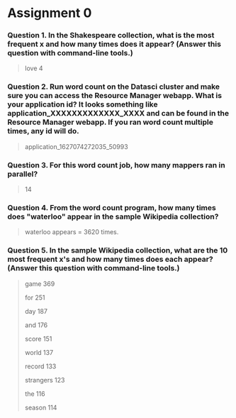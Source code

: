 # Assignment 0


### Question 1. In the Shakespeare collection, what is the most frequent x and how many times does it appear? (Answer this question with command-line tools.)


> love 4


### Question 2. Run word count on the Datasci cluster and make sure you can access the Resource Manager webapp. What is your application id? It looks something like application_XXXXXXXXXXXXX_XXXX and can be found in the Resource Manager webapp. If you ran word count multiple times, any id will do.


> application_1627074272035_50993


### Question 3. For this word count job, how many mappers ran in parallel?


> 14


### Question 4. From the word count program, how many times does "waterloo" appear in the sample Wikipedia collection?


> waterloo appears = 3620 times.


### Question 5. In the sample Wikipedia collection, what are the 10 most frequent x's and how many times does each appear? (Answer this question with command-line tools.)

> game    		369
> 
> for     		251
> 
> day     		187
> 
> and     		176
> 
> score   		151
>
> world   		137
>
> record  		133
>
> strangers		123
>
> the     		116
>
> season  		114